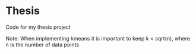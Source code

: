 # Thesis
Code for my thesis project


Note: When implementing kmeans it is important to keep k < sqrt(n), where n is the number of data points 
